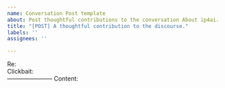 ```yaml
---
name: Conversation Post template
about: Post thoughtful contributions to the conversation About ip4ai.
title: "[POST] A thoughtful contribution to the discourse."
labels: ''
assignees: ''

---
```


Re:             
Clickbait:   
—–——————
Content:
